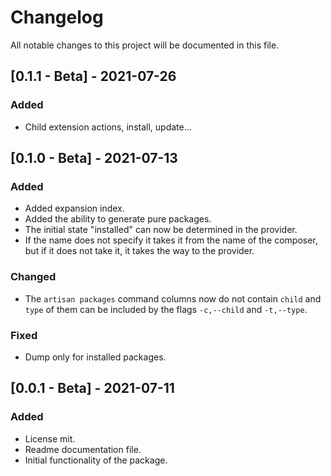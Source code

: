 # ChangelogAll notable changes to this project will be documented in this file.## [0.1.1 - Beta] - 2021-07-26### Added- Child extension actions, install, update...## [0.1.0 - Beta] - 2021-07-13### Added- Added expansion index.- Added the ability to generate pure packages.- The initial state "installed" can now be determined in the provider.- If the name does not specify it takes it from the name of the composer,   but if it does not take it, it takes the way to the provider.### Changed- The `artisan packages` command columns now do not contain `child`   and `type` of them can be included by the flags `-c,--child` and `-t,--type`.### Fixed- Dump only for installed packages.## [0.0.1 - Beta] - 2021-07-11### Added- License mit.- Readme documentation file.- Initial functionality of the package.